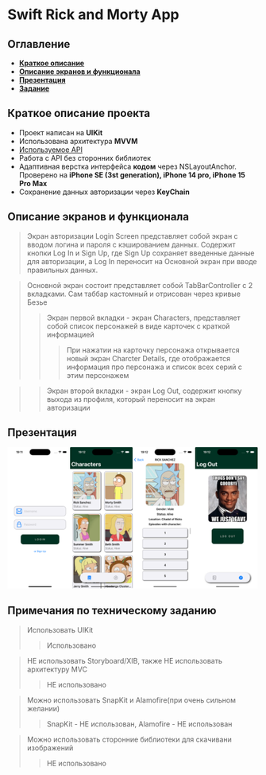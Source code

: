 # Swift Rick and Morty App

## Оглавление
- **[Краткое описание](#Basic)**
- **[Описание экранов и функционала](#Function)**
- **[Презентация](#Presentation)**
- **[Задание](#Task)**
 
## <a id="Basic"></a>Краткое описание проекта
- Проект написан на **UIKit**
- Использована архитектура **MVVM**
- [Используемое API](https://rickandmortyapi.com/)
- Работа с API без сторонних библиотек
- Адаптивная верстка интерфейса **кодом** через NSLayoutAnchor. Проверено на **iPhone SE (3st generation), iPhone 14 pro, iPhone 15 Pro Max**
- Сохранение данных авторизации через **KeyChain**

## <a id="Function"></a>Описание экранов и функционала
> Экран авторизации Login Screen представляет собой экран с вводом логина и пароля с кэшированием данных. Содержит кнопки Log In и  Sign Up, где Sign Up сохраняет введенные данные для авторизации, а Log In переносит на Основной экран при вводе правильных данных.

> Основной экран состоит представляет собой TabBarController с 2 вкладками. Сам таббар кастомный и отрисован через кривые Безье
>> Экран первой вкладки - экран Characters, представляет собой список персонажей в виде карточек с краткой информацией
>>> При нажатии на карточку персонажа открывается новый экран Charcter Details, где отображается информация про персонажа и список всех серий с этим персонажем

>> Экран второй вкладки - экран Log Out, содержит кнопку выхода из профиля, который переносит на экран авторизации 

## <a id="Presentation"></a>Презентация
![RickAndMorty](https://raw.githubusercontent.com/obscure1321/RickMortyApp/dev/collage.png)

## <a id="Task"></a>Примечания по техническому заданию
> Использовать UIKit
>> Использовано

> НЕ использовать Storyboard/XIB, также НЕ использовать архитектуру MVC
>> НЕ использовано

> Можно использовать SnapKit и Alamofire(при очень сильном желании)
>> SnapKit - НЕ использован, Alamofire - НЕ использован

> Можно использовать сторонние библиотеки для скачивани изображений
>> НЕ использовано
